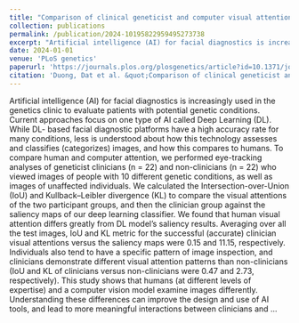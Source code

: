 ```yaml
---
title: "Comparison of clinical geneticist and computer visual attention in assessing genetic conditions"
collection: publications
permalink: /publication/2024-10195822959495273738
excerpt: "Artificial intelligence (AI) for facial diagnostics is increasingly used in the genetics clinic to evaluate patients with potential genetic conditions. Current approaches focus on one type of AI called Deep Learning (DL). While DL- based facial diagnostic platforms have a high accuracy rate for many conditions, less is understood about how this technology assesses and classifies (categorizes) images, and how this compares to humans. To compare human and computer attention, we performed eye-tracking analyses of geneticist clinicians (n = 22) and non-clinicians (n = 22) who viewed images of people with 10 different genetic conditions, as well as images of unaffected individuals [...]"
date: 2024-01-01
venue: 'PLoS genetics'
paperurl: 'https://journals.plos.org/plosgenetics/article?id=10.1371/journal.pgen.1011168'
citation: 'Duong, Dat et al. &quot;Comparison of clinical geneticist and computer visual attention in assessing genetic conditions.&quot; PLoS genetics. Public Library of Science, 2024'
---
```

Artificial intelligence (AI) for facial diagnostics is increasingly used in the genetics clinic to evaluate patients with potential genetic conditions. Current approaches focus on one type of AI called Deep Learning (DL). While DL- based facial diagnostic platforms have a high accuracy rate for many conditions, less is understood about how this technology assesses and classifies (categorizes) images, and how this compares to humans. To compare human and computer attention, we performed eye-tracking analyses of geneticist clinicians (n = 22) and non-clinicians (n = 22) who viewed images of people with 10 different genetic conditions, as well as images of unaffected individuals. We calculated the Intersection-over-Union (IoU) and Kullback–Leibler divergence (KL) to compare the visual attentions of the two participant groups, and then the clinician group against the saliency maps of our deep learning classifier. We found that human visual attention differs greatly from DL model’s saliency results. Averaging over all the test images, IoU and KL metric for the successful (accurate) clinician visual attentions versus the saliency maps were 0.15 and 11.15, respectively. Individuals also tend to have a specific pattern of image inspection, and clinicians demonstrate different visual attention patterns than non-clinicians (IoU and KL of clinicians versus non-clinicians were 0.47 and 2.73, respectively). This study shows that humans (at different levels of expertise) and a computer vision model examine images differently. Understanding these differences can improve the design and use of AI tools, and lead to more meaningful interactions between clinicians and ...
